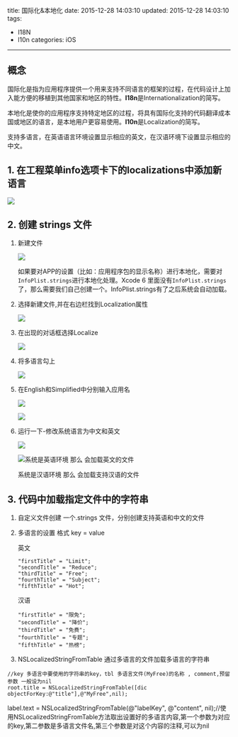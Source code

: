 title: 国际化&本地化
date: 2015-12-28 14:03:10
updated: 2015-12-28 14:03:10
tags:
- I18N
- l10n
categories: iOS
---

## 概念

国际化是指为应用程序提供一个用来支持不同语言的框架的过程，在代码设计上加入能方便的移植到其他国家和地区的特性。**I18n**是Internationalization的简写。

本地化是使你的应用程序支持特定地区的过程，将具有国际化支持的代码翻译成本国或地区的语言，是本地用户更容易使用。**l10n**是Localization的简写。

支持多语言，在英语语言环境设置显示相应的英文，在汉语环境下设置显示相应的中文。

<!--more-->

## 1. 在工程菜单info选项卡下的localizations中添加新语言

![](QQ20151228-0@2x.png)

## 2. 创建 strings 文件

1. 新建文件

   ![](QQ20151228-1@2x.png)

   如果要对APP的设置（比如：应用程序包的显示名称）进行本地化，需要对`InfoPlist.strings`进行本地化处理。Xcode 6 里面没有`InfoPlist.strings`了，那么需要我们自己创建一个。InfoPlist.strings有了之后系统会自动加载。

2. 选择新建文件,并在右边栏找到Localization属性

   ![](QQ20151228-2@2x.png)

3. 在出现的对话框选择Localize

   ![](QQ20151228-3@2x.png)

4. 将多语言勾上

   ![](QQ20151228-4@2x.png)

5. 在English和Simplified中分别输入应用名

   ![](QQ20151228-6@2x.png)

   ![](QQ20151228-5@2x.png)

6. 运行一下-修改系统语言为中文和英文

   ![](QQ20151228-7@2x.png)

   ![](QQ20151228-8@2x.png)系统是英语环境 那么 会加载英文的文件

   系统是汉语环境 那么 会加载支持汉语的文件

## 3. 代码中加载指定文件中的字符串

1. 自定义文件创建 一个.strings 文件，分别创建支持英语和中文的文件

2. 多语言的设置 格式 key = value

   英文

   ```
   "firstTitle" = "Limit";
   "secondTitle" = "Reduce";
   "thirdTitle" = "Free";
   "fourthTitle" = "Subject";
   "fifthTitle" = "Hot";
   ```

   汉语

   ```
   "firstTitle" = "限免";
   "secondTitle" = "降价";
   "thirdTitle" = "免费";
   "fourthTitle" = "专题";
   "fifthTitle" = "热榜";
   ```

3. NSLocalizedStringFromTable 通过多语言的文件加载多语言的字符串

```
//key 多语言中要使用的字符串的key，tbl 多语言文件(MyFree)的名称 , comment,预留参数 一般设为nil
root.title = NSLocalizedStringFromTable([dic objectForKey:@"title"],@"MyFree",nil);
```

label.text = NSLocalizedStringFromTable(@"labelKey", @"content", nil);//使用NSLocalizedStringFromTable方法取出设置好的多语言内容,第一个参数为对应的key,第二参数是多语言文件名,第三个参数是对这个内容的注释,可以为nil
